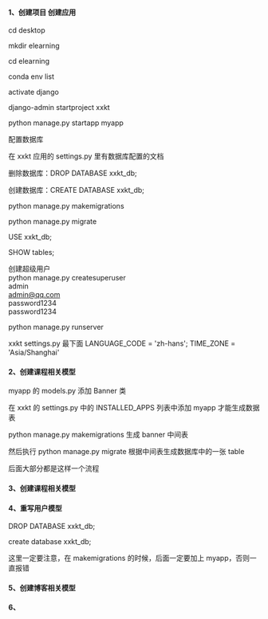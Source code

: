 #### 1、创建项目 创建应用  
cd desktop  

mkdir elearning  

cd elearning  

conda env list  

activate django  

django-admin startproject xxkt  

python manage.py startapp myapp  

配置数据库  

在 xxkt 应用的 settings.py 里有数据库配置的文档  

删除数据库：DROP DATABASE xxkt_db;  

创建数据库：CREATE DATABASE xxkt_db;  

python manage.py makemigrations  

python manage.py migrate  

USE xxkt_db;  

SHOW tables;  

创建超级用户  
python manage.py createsuperuser  
admin  
admin@qq.com  
password1234  
password1234  

python manage.py runserver  

xxkt settings.py 最下面 LANGUAGE_CODE = 'zh-hans'; TIME_ZONE = 'Asia/Shanghai'  


#### 2、创建课程相关模型  

myapp 的 models.py 添加 Banner 类  

在 xxkt 的 settings.py 中的 INSTALLED_APPS 列表中添加 myapp 才能生成数据表  

python manage.py makemigrations 生成 banner 中间表  

然后执行 python manage.py migrate 根据中间表生成数据库中的一张 table  

后面大部分都是这样一个流程  


#### 3、创建课程相关模型  



#### 4、重写用户模型  
DROP DATABASE xxkt_db;  

create database xxkt_db;  

这里一定要注意，在 makemigrations 的时候，后面一定要加上 myapp，否则一直报错  


#### 5、创建博客相关模型  



#### 6、

